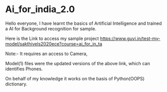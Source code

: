 # Ai_for_india_2.0
Hello everyone, I have learnt the basics of Artificial Intelligence and trained a AI for Background recognition for sample.

Here is the Link to access my sample project
https://www.guvi.in/test-my-model/sakthivels2020ece?course=ai_for_in_ta

Note:- It requires an access to Camera, 

Model(1) files were the updated versions of the above link, which can identifies Phones.


On behalf of my knowledge it works on the basis of Python(OOPS) dictionary.
